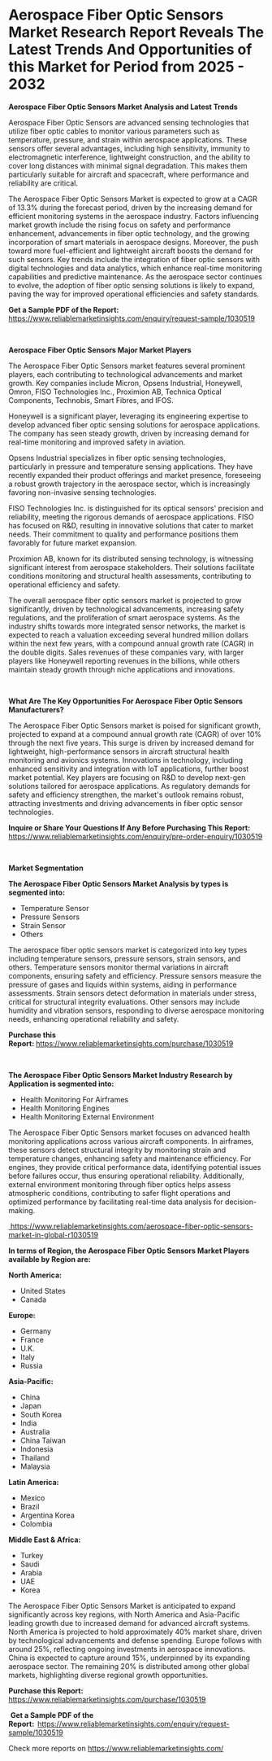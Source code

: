 <p><h1>Aerospace Fiber Optic Sensors Market Research Report Reveals The Latest Trends And Opportunities of this Market for Period from 2025 - 2032</h1></p><p><strong>Aerospace Fiber Optic Sensors Market Analysis and Latest Trends</strong></p>
<p><p>Aerospace Fiber Optic Sensors are advanced sensing technologies that utilize fiber optic cables to monitor various parameters such as temperature, pressure, and strain within aerospace applications. These sensors offer several advantages, including high sensitivity, immunity to electromagnetic interference, lightweight construction, and the ability to cover long distances with minimal signal degradation. This makes them particularly suitable for aircraft and spacecraft, where performance and reliability are critical.</p><p>The Aerospace Fiber Optic Sensors Market is expected to grow at a CAGR of 13.3% during the forecast period, driven by the increasing demand for efficient monitoring systems in the aerospace industry. Factors influencing market growth include the rising focus on safety and performance enhancement, advancements in fiber optic technology, and the growing incorporation of smart materials in aerospace designs. Moreover, the push toward more fuel-efficient and lightweight aircraft boosts the demand for such sensors. Key trends include the integration of fiber optic sensors with digital technologies and data analytics, which enhance real-time monitoring capabilities and predictive maintenance. As the aerospace sector continues to evolve, the adoption of fiber optic sensing solutions is likely to expand, paving the way for improved operational efficiencies and safety standards.</p></p>
<p><strong>Get a Sample PDF of the Report:&nbsp;</strong> <a href="https://www.reliablemarketinsights.com/enquiry/request-sample/1030519?utm_campaign=3138&utm_medium=2&utm_source=Github&utm_content=ia&utm_term=21032025&utm_id=aerospace-fiber-optic-sensors">https://www.reliablemarketinsights.com/enquiry/request-sample/1030519</a></p>
<p>&nbsp;</p>
<p><strong>Aerospace Fiber Optic Sensors Major Market Players</strong></p>
<p><p>The Aerospace Fiber Optic Sensors market features several prominent players, each contributing to technological advancements and market growth. Key companies include Micron, Opsens Industrial, Honeywell, Omron, FISO Technologies Inc., Proximion AB, Technica Optical Components, Technobis, Smart Fibres, and IFOS.</p><p>Honeywell is a significant player, leveraging its engineering expertise to develop advanced fiber optic sensing solutions for aerospace applications. The company has seen steady growth, driven by increasing demand for real-time monitoring and improved safety in aviation.</p><p>Opsens Industrial specializes in fiber optic sensing technologies, particularly in pressure and temperature sensing applications. They have recently expanded their product offerings and market presence, foreseeing a robust growth trajectory in the aerospace sector, which is increasingly favoring non-invasive sensing technologies.</p><p>FISO Technologies Inc. is distinguished for its optical sensors' precision and reliability, meeting the rigorous demands of aerospace applications. FISO has focused on R&D, resulting in innovative solutions that cater to market needs. Their commitment to quality and performance positions them favorably for future market expansion.</p><p>Proximion AB, known for its distributed sensing technology, is witnessing significant interest from aerospace stakeholders. Their solutions facilitate conditions monitoring and structural health assessments, contributing to operational efficiency and safety.</p><p>The overall aerospace fiber optic sensors market is projected to grow significantly, driven by technological advancements, increasing safety regulations, and the proliferation of smart aerospace systems. As the industry shifts towards more integrated sensor networks, the market is expected to reach a valuation exceeding several hundred million dollars within the next few years, with a compound annual growth rate (CAGR) in the double digits. Sales revenues of these companies vary, with larger players like Honeywell reporting revenues in the billions, while others maintain steady growth through niche applications and innovations.</p></p>
<p>&nbsp;</p>
<p><strong>What Are The Key Opportunities For Aerospace Fiber Optic Sensors Manufacturers?</strong></p>
<p><p>The Aerospace Fiber Optic Sensors market is poised for significant growth, projected to expand at a compound annual growth rate (CAGR) of over 10% through the next five years. This surge is driven by increased demand for lightweight, high-performance sensors in aircraft structural health monitoring and avionics systems. Innovations in technology, including enhanced sensitivity and integration with IoT applications, further boost market potential. Key players are focusing on R&D to develop next-gen solutions tailored for aerospace applications. As regulatory demands for safety and efficiency strengthen, the market's outlook remains robust, attracting investments and driving advancements in fiber optic sensor technologies.</p></p>
<p><strong>Inquire or Share Your Questions If Any Before Purchasing This Report:</strong> <a href="https://www.reliablemarketinsights.com/enquiry/pre-order-enquiry/1030519?utm_campaign=3138&utm_medium=2&utm_source=Github&utm_content=ia&utm_term=21032025&utm_id=aerospace-fiber-optic-sensors">https://www.reliablemarketinsights.com/enquiry/pre-order-enquiry/1030519</a></p>
<p>&nbsp;</p>
<p><strong>Market Segmentation</strong></p>
<p><strong>The Aerospace Fiber Optic Sensors Market Analysis by types is segmented into:</strong></p>
<p><ul><li>Temperature Sensor</li><li>Pressure Sensors</li><li>Strain Sensor</li><li>Others</li></ul></p>
<p><p>The aerospace fiber optic sensors market is categorized into key types including temperature sensors, pressure sensors, strain sensors, and others. Temperature sensors monitor thermal variations in aircraft components, ensuring safety and efficiency. Pressure sensors measure the pressure of gases and liquids within systems, aiding in performance assessments. Strain sensors detect deformation in materials under stress, critical for structural integrity evaluations. Other sensors may include humidity and vibration sensors, responding to diverse aerospace monitoring needs, enhancing operational reliability and safety.</p></p>
<p><strong>Purchase this Report:&nbsp;</strong><a href="https://www.reliablemarketinsights.com/purchase/1030519?utm_campaign=3138&utm_medium=2&utm_source=Github&utm_content=ia&utm_term=21032025&utm_id=aerospace-fiber-optic-sensors">https://www.reliablemarketinsights.com/purchase/1030519</a></p>
<p>&nbsp;</p>
<p><strong>The Aerospace Fiber Optic Sensors Market Industry Research by Application is segmented into:</strong></p>
<p><ul><li>Health Monitoring For Airframes</li><li>Health Monitoring Engines</li><li>Health Monitoring External Environment</li></ul></p>
<p><p>The Aerospace Fiber Optic Sensors market focuses on advanced health monitoring applications across various aircraft components. In airframes, these sensors detect structural integrity by monitoring strain and temperature changes, enhancing safety and maintenance efficiency. For engines, they provide critical performance data, identifying potential issues before failures occur, thus ensuring operational reliability. Additionally, external environment monitoring through fiber optics helps assess atmospheric conditions, contributing to safer flight operations and optimized performance by facilitating real-time data analysis for decision-making.</p></p>
<p><a href="https://www.reliablemarketinsights.com/aerospace-fiber-optic-sensors-market-in-global-r1030519?utm_campaign=3138&utm_medium=2&utm_source=Github&utm_content=ia&utm_term=21032025&utm_id=aerospace-fiber-optic-sensors">&nbsp;https://www.reliablemarketinsights.com/aerospace-fiber-optic-sensors-market-in-global-r1030519</a></p>
<p><strong>In terms of Region, the Aerospace Fiber Optic Sensors Market Players available by Region are:</strong></p>
<p>
    <p> <strong> North America: </strong>
        <ul>
            <li>United States</li>
            <li>Canada</li>
        </ul>
        </p> 
    <p> <strong> Europe: </strong>
        <ul>
            <li>Germany</li>
            <li>France</li>
            <li>U.K.</li>
            <li>Italy</li>
            <li>Russia</li>
        </ul>
        </p> 
    <p> <strong> Asia-Pacific: </strong>
        <ul>
            <li>China</li>
            <li>Japan</li>
            <li>South Korea</li>
            <li>India</li>
            <li>Australia</li>
            <li>China Taiwan</li>
            <li>Indonesia</li>
            <li>Thailand</li>
            <li>Malaysia</li>
        </ul>
        </p> 
    <p> <strong> Latin America: </strong>
        <ul>
            <li>Mexico</li>
            <li>Brazil</li>
            <li>Argentina Korea</li>
            <li>Colombia</li>
        </ul>
        </p> 
    <p> <strong> Middle East & Africa: </strong>
        <ul>
            <li>Turkey</li>
            <li>Saudi</li>
            <li>Arabia</li>
            <li>UAE</li>
            <li>Korea</li>
        </ul>
    </p>
    </p>
<p><p>The Aerospace Fiber Optic Sensors Market is anticipated to expand significantly across key regions, with North America and Asia-Pacific leading growth due to increased demand for advanced aircraft systems. North America is projected to hold approximately 40% market share, driven by technological advancements and defense spending. Europe follows with around 25%, reflecting ongoing investments in aerospace innovations. China is expected to capture around 15%, underpinned by its expanding aerospace sector. The remaining 20% is distributed among other global markets, highlighting diverse regional growth opportunities.</p></p>
<p><strong>Purchase this Report: </strong><a href="https://www.reliablemarketinsights.com/purchase/1030519?utm_campaign=3138&utm_medium=2&utm_source=Github&utm_content=ia&utm_term=21032025&utm_id=aerospace-fiber-optic-sensors">https://www.reliablemarketinsights.com/purchase/1030519</a></p>
<p>&nbsp;<strong>Get a Sample PDF of the Report:&nbsp;&nbsp;</strong><a href="https://www.reliablemarketinsights.com/enquiry/request-sample/1030519?utm_campaign=3138&utm_medium=2&utm_source=Github&utm_content=ia&utm_term=21032025&utm_id=aerospace-fiber-optic-sensors">https://www.reliablemarketinsights.com/enquiry/request-sample/1030519</a></p>
<p><strong></strong></p>
<p>Check more reports on <a href="https://www.reliablemarketinsights.com/?utm_campaign=3138&utm_medium=2&utm_source=Github&utm_content=ia&utm_term=21032025&utm_id=aerospace-fiber-optic-sensors">https://www.reliablemarketinsights.com/</a></p>